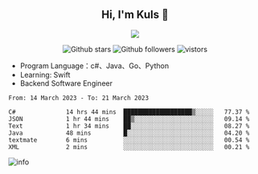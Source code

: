 <h2 align="center"> Hi, I'm Kuls 👋 </h2>
<p align="center">
    <p align="center">
        <img src=" https://avatars.githubusercontent.com/u/42165104?s=460&u=5c7fbf0bce7d4b38a15a44676e6f64b529e47598&v=4"/>
    </p>
    <p align="center">
      <img src="https://img.shields.io/github/stars/hellokuls?style=social" alt="Github stars" />
      <img src="https://img.shields.io/github/followers/hellokuls?style=social" alt="Github followers" />
      <img src="https://visitor-badge.glitch.me/badge?page_id=hellokuls.readme" alt="vistors" />
    </p>
</p>

- Program Language：c#、Java、Go、Python
- Learning: Swift
- Backend Software Engineer

<!--START_SECTION:waka-->

```text
From: 14 March 2023 - To: 21 March 2023

C#              14 hrs 44 mins  ███████████████████▒░░░░░   77.37 %
JSON            1 hr 44 mins    ██▒░░░░░░░░░░░░░░░░░░░░░░   09.14 %
Text            1 hr 34 mins    ██░░░░░░░░░░░░░░░░░░░░░░░   08.27 %
Java            48 mins         █░░░░░░░░░░░░░░░░░░░░░░░░   04.20 %
textmate        6 mins          ░░░░░░░░░░░░░░░░░░░░░░░░░   00.54 %
XML             2 mins          ░░░░░░░░░░░░░░░░░░░░░░░░░   00.21 %
```

<!--END_SECTION:waka-->

![info](https://github-readme-stats.vercel.app/api?username=hellokuls&show_icons=true&count_private=true&hide=prs&theme=default_repocard)


